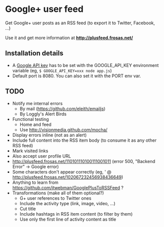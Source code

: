 # Google+ user feed

Get Google+ user posts as an RSS feed (to export it to Twitter, Facebook, ...)

Use it and get more information at **http://plusfeed.frosas.net/**

## Installation details

- A [Google API key](https://developers.google.com/+/api/oauth) has to be set with the GOOGLE_API_KEY environment variable (eg, `$ GOOGLE_API_KEY=xxx node app.js`)
- Default port is 8080. You can also set it with the PORT env var.

## TODO

- Notify me internal errors
  - By mail (https://github.com/eleith/emailjs)
  - By Loggly's Alert Birds
- Functional testing
   - Home and feed
   - Use http://visionmedia.github.com/mocha/
- Display errors inline (not as an alert)
- Include full content into the RSS item body (to consume it as any other RSS feed)
- Mark visited links
- Also accept user profile URL
- http://plusfeed.frosas.net/110101110100111001011 (error 500, "Backend Error" -> Google error)
- Some characters don't appear correctly (eg, &#39; @ http://plusfeed.frosas.net/102067232456938436649)
- Anything to learn from https://github.com/jtwebman/GooglePlusToRSSFeed ?
- Transformations (make all of them optional?)
    - G+ user references to Twitter ones
    - Include the activity type (link, image, video, ...)
    - Cut title
    - Include hashtags in RSS item content (to filter by them)
    - Use only the first line of activity content as title